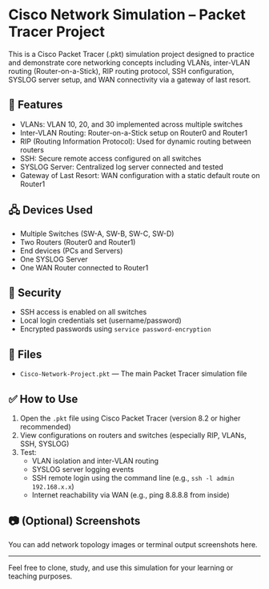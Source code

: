 # Cisco Network Simulation – Packet Tracer Project

This is a Cisco Packet Tracer (.pkt) simulation project designed to practice and demonstrate core networking concepts including VLANs, inter-VLAN routing (Router-on-a-Stick), RIP routing protocol, SSH configuration, SYSLOG server setup, and WAN connectivity via a gateway of last resort.

## 🧰 Features

- VLANs: VLAN 10, 20, and 30 implemented across multiple switches
- Inter-VLAN Routing: Router-on-a-Stick setup on Router0 and Router1
- RIP (Routing Information Protocol): Used for dynamic routing between routers
- SSH: Secure remote access configured on all switches
- SYSLOG Server: Centralized log server connected and tested
- Gateway of Last Resort: WAN configuration with a static default route on Router1

## 🖧 Devices Used

- Multiple Switches (SW-A, SW-B, SW-C, SW-D)
- Two Routers (Router0 and Router1)
- End devices (PCs and Servers)
- One SYSLOG Server
- One WAN Router connected to Router1

## 🔐 Security

- SSH access is enabled on all switches
- Local login credentials set (username/password)
- Encrypted passwords using `service password-encryption`

## 📂 Files

- `Cisco-Network-Project.pkt` — The main Packet Tracer simulation file

## ✅ How to Use

1. Open the `.pkt` file using Cisco Packet Tracer (version 8.2 or higher recommended)
2. View configurations on routers and switches (especially RIP, VLANs, SSH, SYSLOG)
3. Test:
   - VLAN isolation and inter-VLAN routing
   - SYSLOG server logging events
   - SSH remote login using the command line (e.g., `ssh -l admin 192.168.x.x`)
   - Internet reachability via WAN (e.g., ping 8.8.8.8 from inside)

## 📷 (Optional) Screenshots

You can add network topology images or terminal output screenshots here.

---

Feel free to clone, study, and use this simulation for your learning or teaching purposes.
